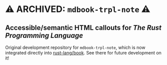 # ⚠️ ARCHIVED: `mdbook-trpl-note` ⚠️
## Accessible/semantic HTML callouts for _The Rust Programming Language_

Original development repository for `mdbook-trpl-note`, which is now
integrated directly into [rust-lang/book][repo]. See there for future development on it!

[repo]: https://github.com/rust-lang/book
